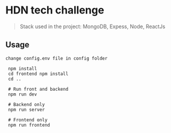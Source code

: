# HDN tech challenge 

> Stack used in the project: MongoDB, Expess, Node, ReactJs

## Usage

```
change config.env file in config folder
```

```
 npm install
 cd frontend npm install
 cd ..
 
 # Run front and backend
 npm run dev
 
 # Backend only
 npm run server
 
 # Frontend only
 npm run frontend
 
```